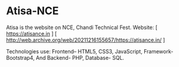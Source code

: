 # Atisa-NCE
Atisa is the website on NCE, Chandi Technical Fest. 
Website: [ https://atisance.in ] [ http://web.archive.org/web/20211216155657/https://atisance.in/ ]

Technologies use: Frontend– HTML5, CSS3, JavaScript, Framework- Bootstrap4, And Backend- PHP, Database- SQL.
